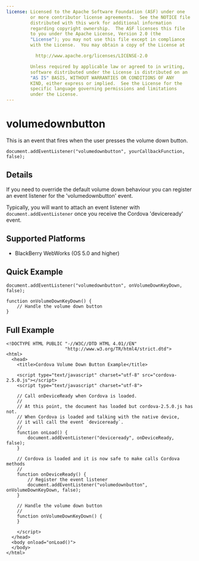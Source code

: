 ```yaml
---
license: Licensed to the Apache Software Foundation (ASF) under one
         or more contributor license agreements.  See the NOTICE file
         distributed with this work for additional information
         regarding copyright ownership.  The ASF licenses this file
         to you under the Apache License, Version 2.0 (the
         "License"); you may not use this file except in compliance
         with the License.  You may obtain a copy of the License at

           http://www.apache.org/licenses/LICENSE-2.0

         Unless required by applicable law or agreed to in writing,
         software distributed under the License is distributed on an
         "AS IS" BASIS, WITHOUT WARRANTIES OR CONDITIONS OF ANY
         KIND, either express or implied.  See the License for the
         specific language governing permissions and limitations
         under the License.
---
```


volumedownbutton
===========

This is an event that fires when the user presses the volume down button.

    document.addEventListener("volumedownbutton", yourCallbackFunction, false);

Details
-------

If you need to override the default volume down behaviour you can register an event listener for the 'volumedownbutton' event.

Typically, you will want to attach an event listener with `document.addEventListener` once you receive the Cordova 'deviceready' event.

Supported Platforms
-------------------

- BlackBerry WebWorks (OS 5.0 and higher)

Quick Example
-------------

    document.addEventListener("volumedownbutton", onVolumeDownKeyDown, false);

    function onVolumeDownKeyDown() {
        // Handle the volume down button
    }

Full Example
------------

    <!DOCTYPE HTML PUBLIC "-//W3C//DTD HTML 4.01//EN"
                          "http://www.w3.org/TR/html4/strict.dtd">
    <html>
      <head>
        <title>Cordova Volume Down Button Example</title>

        <script type="text/javascript" charset="utf-8" src="cordova-2.5.0.js"></script>
        <script type="text/javascript" charset="utf-8">

        // Call onDeviceReady when Cordova is loaded.
        //
        // At this point, the document has loaded but cordova-2.5.0.js has not.
        // When Cordova is loaded and talking with the native device,
        // it will call the event `deviceready`.
        //
        function onLoad() {
            document.addEventListener("deviceready", onDeviceReady, false);
        }

        // Cordova is loaded and it is now safe to make calls Cordova methods
        //
        function onDeviceReady() {
            // Register the event listener
            document.addEventListener("volumedownbutton", onVolumeDownKeyDown, false);
        }

        // Handle the volume down button
        //
        function onVolumeDownKeyDown() {
        }

        </script>
      </head>
      <body onload="onLoad()">
      </body>
    </html>
